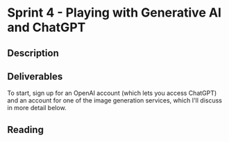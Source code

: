 # Sprint 4 - Playing with Generative AI and ChatGPT



## Description



## Deliverables

To start, sign up for an OpenAI account (which lets you access ChatGPT) and an account for one of the image generation services, which I'll discuss in more detail below.




## Reading

